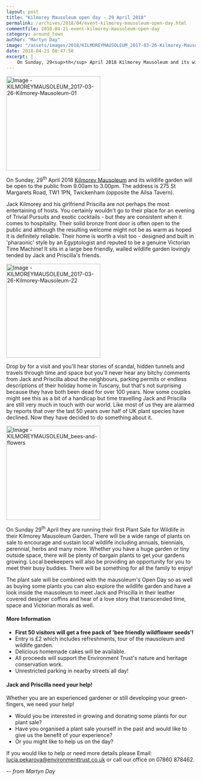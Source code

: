 ```yaml
---
layout: post
title: "Kilmorey Mausoleum open day - 29 April 2018"
permalink: /archives/2018/04/event-kilmorey-mausoleum-open-day.html
commentfile: 2018-04-21-event-kilmorey-mausoleum-open-day
category: around_town
author: "Martyn Day"
image: "/assets/images/2018/KILMOREYMAUSOLEUM_2017-03-26-Kilmorey-Mausoleum-01-thumb.jpg"
date: 2018-04-21 08:47:50
excerpt: |
    On Sunday, 29<sup>th</sup> April 2018 Kilmorey Mausoleum and its wildlife garden will be open to the public from 9.00am to 3.00pm. The address is 275 St Margarets Road, TW1 1PN, Twickenham (opposite the Ailsa Tavern).
---
```


<a href="/assets/images/2018/KILMOREYMAUSOLEUM_2017-03-26-Kilmorey-Mausoleum-01.jpg" title="Click for a larger image"><img src="/assets/images/2018/KILMOREYMAUSOLEUM_2017-03-26-Kilmorey-Mausoleum-01-thumb.jpg" width="250" alt="Image - KILMOREYMAUSOLEUM_2017-03-26-Kilmorey-Mausoleum-01"  class="photo right"/></a>


On Sunday, 29<sup>th</sup> April 2018 [Kilmorey Mausoleum](https://stmargarets.london/directory/historic_house/200604230500) and its wildlife garden will be open to the public from 9.00am to 3.00pm. The address is 275 St Margarets Road, TW1 1PN, Twickenham (opposite the Ailsa Tavern).

Jack Kilmorey and his girlfriend Priscilla are not perhaps the most entertaining of hosts. You certainly wouldn't go to their place for an evening of Trivial Pursuits and exotic cocktails - but they are consistent when it comes to hospitality. Their solid bronze front door is often open to the public and although the resulting welcome might not be as warm as hoped it is definitely reliable. Their home is worth a visit too - designed and built in 'pharaonic' style by an Egyptologist and reputed to be a genuine Victorian Time Machine! It sits in a large bee friendly, walled wildlife garden lovingly tended by Jack and Priscilla's friends.

<a href="/assets/images/2018/KILMOREYMAUSOLEUM_2017-03-26-Kilmorey-Mausoleum-22.jpg" title="Click for a larger image"><img src="/assets/images/2018/KILMOREYMAUSOLEUM_2017-03-26-Kilmorey-Mausoleum-22-thumb.jpg" width="250" alt="Image - KILMOREYMAUSOLEUM_2017-03-26-Kilmorey-Mausoleum-22"  class="photo right"/></a>

Drop by for a visit and you'll hear stories of scandal, hidden tunnels and travels through time and space but you'll never hear any bitchy comments from Jack and Priscilla about the neighbours, parking permits or endless descriptions of their holiday home in Tuscany, but that's not surprising because they have both been dead for over 100 years. Now some couples might see this as a bit of a handicap but time travelling Jack and Priscilla are still very much in touch with our world. Like most of us they are alarmed by reports that over the last 50 years over half of UK plant species have declined. Now they have decided to do something about it.

<a href="/assets/images/2018/KILMOREYMAUSOLEUM_bees-and-flowers.jpg" title="Click for a larger image"><img src="/assets/images/2018/KILMOREYMAUSOLEUM_bees-and-flowers-thumb.jpg" width="250" alt="Image - KILMOREYMAUSOLEUM_bees-and-flowers"  class="photo right"/></a>

On Sunday 29<sup>th</sup> April they are running their first Plant Sale for Wildlife in their Kilmorey Mausoleum Garden. There will be a wide range of plants on sale to encourage and sustain local wildlife including annuals, biennials, perennial, herbs and many more. Whether you have a huge garden or tiny outside space, there will be plenty of bargain plants to get your gardens growing. Local beekeepers will also be providing an opportunity for you to meet their busy buddies. There will be something for all the family to enjoy!

The plant sale will be combined with the mausoleum's Open Day so as well as buying some plants you can also explore the wildlife garden and have a look inside the mausoleum to meet Jack and Priscilla in their leather covered designer coffins and hear of a love story that transcended time, space and Victorian morals as well.

#### More Information

- **First 50 visitors will get a free pack of 'bee friendly wildflower seeds'!**
- Entry is &pound;2 which includes refreshments, tour of the mausoleum and wildlife garden.
- Delicious homemade cakes will be available.
- All proceeds will support the Environment Trust's nature and heritage conservation work.
- Unrestricted parking in nearby streets all day!

<div class="box" markdown="1">

#### Jack and Priscilla  need your help!

Whether you are an experienced gardener or still developing your green-fingers, we need your help!

- Would you be interested in growing and donating some plants for our plant sale?
- Have you organised a plant sale yourself in the past and would like to give us the benefit of your experience?
- Or you might like to help us on the day?

If you would like to help or need more details please Email: [lucia.pekarova@environmenttrust.co.uk](:mailto:lucia.pekarova@environmenttrust.co.uk) or call our office on 07860 878462.

</div>

<cite>-- from Martyn Day</cite>
